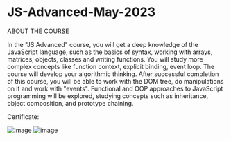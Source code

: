 # JS-Advanced-May-2023
ABOUT THE COURSE

In the "JS Advanced" course, you will get a deep knowledge of the JavaScript language, such as the basics of syntax, working with arrays, matrices, objects, classes and writing functions. You will study more complex concepts like function context, explicit binding, event loop. The course will develop your algorithmic thinking. After successful completion of this course, you will be able to work with the DOM tree, do manipulations on it and work with "events". Functional and OOP approaches to JavaScript programming will be explored, studying concepts such as inheritance, object composition, and prototype chaining.

Certificate: 

![image](https://github.com/IoanVelev/JS-Advanced-May-2023/assets/131281353/6dcce282-f381-4a65-97c5-ed60f86c9765)
![image](https://github.com/IoanVelev/JS-Advanced-May-2023/assets/131281353/2b30da1a-0615-4ab9-b44f-84144e7ed4ad)


